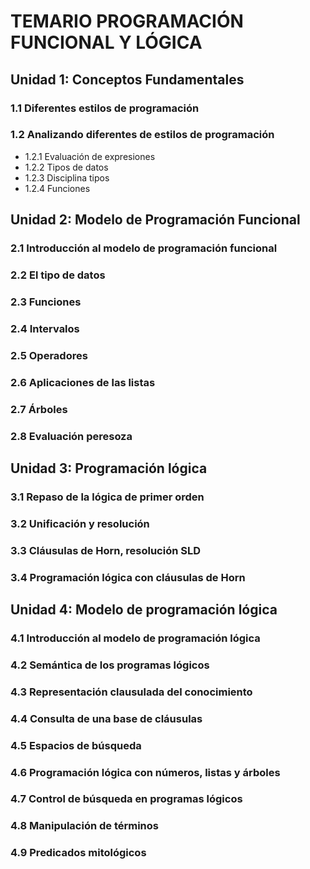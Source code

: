 # TEMARIO PROGRAMACIÓN FUNCIONAL Y LÓGICA

## Unidad 1: Conceptos Fundamentales

### 1.1 Diferentes estilos de programación

### 1.2 Analizando diferentes de estilos de programación
- 1.2.1 Evaluación de expresiones
- 1.2.2 Tipos de datos
- 1.2.3 Disciplina tipos 
- 1.2.4 Funciones

## Unidad 2: Modelo de Programación Funcional

### 2.1 Introducción al modelo de programación funcional

### 2.2 El tipo de datos

### 2.3 Funciones

### 2.4 Intervalos

### 2.5 Operadores

### 2.6 Aplicaciones de las listas

### 2.7 Árboles

### 2.8 Evaluación peresoza

## Unidad 3: Programación lógica

### 3.1 Repaso de la lógica de primer orden 

### 3.2 Unificación y resolución

### 3.3 Cláusulas de Horn, resolución SLD

### 3.4 Programación lógica con cláusulas de Horn

## Unidad 4: Modelo de programación lógica

### 4.1 Introducción al modelo de programación lógica

### 4.2 Semántica de los programas lógicos

### 4.3 Representación clausulada del conocimiento

### 4.4 Consulta de una base de cláusulas

### 4.5 Espacios de búsqueda

### 4.6 Programación lógica con números, listas y árboles

### 4.7 Control de búsqueda en programas lógicos 

### 4.8 Manipulación de términos

### 4.9 Predicados mitológicos